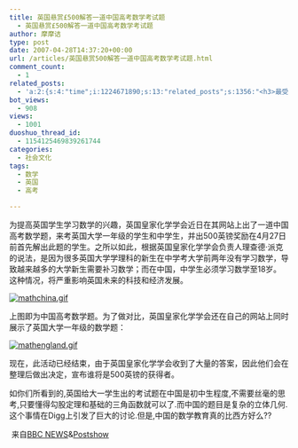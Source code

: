 ```yaml
---
title: 英国悬赏£500解答一道中国高考数学考试题
  - 英国悬赏£500解答一道中国高考数学考试题
author: 摩摩诘
type: post
date: 2007-04-28T14:37:20+00:00
url: /articles/英国悬赏500解答一道中国高考数学考试题.html
comment_count:
  - 1
related_posts:
  - 'a:2:{s:4:"time";i:1224671890;s:13:"related_posts";s:1356:"<h3>最受欢迎日志</h3><ul class="related_post"><li><a href="http://www.digglife.cn/articles/beijing-olympic-online.html" title="网上在线观看北京奥运会直播的几种方法">网上在线观看北京奥运会直播的几种方法</a></li><li><a href="http://www.digglife.cn/articles/freeware-burner.html" title="7款替代Nero的免费CD/DVD刻录软件下载">7款替代Nero的免费CD/DVD刻录软件下载</a></li><li><a href="http://www.digglife.cn/articles/7-free-anti-virus-softwares.html" title="7款不错的免费Windows杀毒软件">7款不错的免费Windows杀毒软件</a></li><li><a href="http://www.digglife.cn/articles/convert-word-pdf.html" title="如何将Word文档转化为PDF">如何将Word文档转化为PDF</a></li><li><a href="http://www.digglife.cn/articles/ppc-freeware-download.html" title="PPC,Windows Mobile手机免费软件下载网站:PPC Freeware">PPC,Windows Mobile手机免费软件下载网站:PPC Freeware</a></li><li><a href="http://www.digglife.cn/articles/ie8-new-features-download.html" title="IE 8 Beta 1简体中文版下载和新功能介绍">IE 8 Beta 1简体中文版下载和新功能介绍</a></li><li><a href="http://www.digglife.cn/articles/vista-theme-visual-style-download.html" title="7个漂亮的Vista主题(视觉样式)下载">7个漂亮的Vista主题(视觉样式)下载</a></li></ul>";}'
bot_views:
  - 908
views:
  - 1001
duoshuo_thread_id:
  - 1154125469839261744
categories:
  - 社会文化
tags:
  - 数学
  - 英国
  - 高考

---
```

为提高英国学生学习数学的兴趣，英国皇家化学学会近日在其网站上出了一道中国高考数学题，来考英国大学一年级的学生和中学生，并出500英镑奖励在4月27日前首先解出此题的学生。之所以如此，根据英国皇家化学学会负责人理查德·派克的说法，是因为很多英国大学学理科的新生在中学考大学前两年没有学习数学，导致越来越多的大学新生需要补习数学；而在中国，中学生必须学习数学至18岁。这种情况，将严重影响英国未来的科技和经济发展。

[![mathchina.gif][1]][2]

上图即为中国高考数学题。为了做对比，英国皇家化学学会还在自己的网站上同时展示了英国大学一年级的数学题：

[![mathengland.gif][3]][4]

现在，此活动已经结束，由于英国皇家化学学会收到了大量的答案，因此他们会在整理后做出决定，宣布谁将是500英镑的获得者。

如你们所看到的,英国给大一学生出的考试题在中国是初中生程度,不需要丝毫的思考,只要懂得勾股定理和基础的三角函数就可以了.而中国的题目是复杂的立体几何.这个事情在Digg上引发了巨大的讨论.但是,中国的数学教育真的比西方好么??

 来自<a target="_blank" href="http://news.bbc.co.uk/2/hi/uk_news/education/6589301.stm">BBC NEWS</a>&<a target="_blank" href="http://www.postshow.net/2007/04/chinese-vs-english-math-tests.php">Postshow</a>

 [1]: https://www.digglife.net/wp-content/uploads/3/379/2007/04/mathchina.gif
 [2]: https://www.digglife.net/wp-content/uploads/3/379/2007/04/mathchina.gif "mathchina.gif"
 [3]: https://www.digglife.net/wp-content/uploads/3/379/2007/04/mathengland.gif
 [4]: https://www.digglife.net/wp-content/uploads/3/379/2007/04/mathengland.gif "mathengland.gif"

